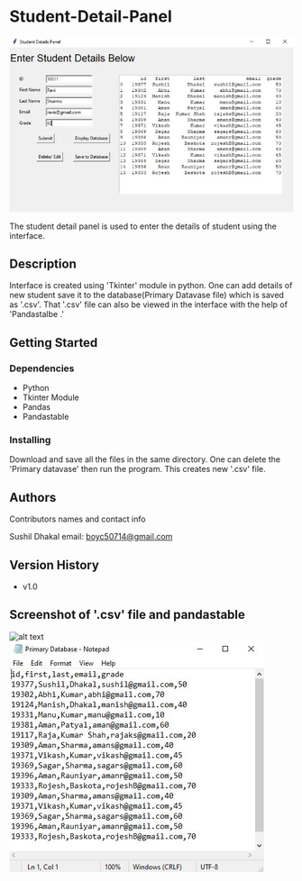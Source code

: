 # Student-Detail-Panel

![alt text](https://raw.githubusercontent.com/Sushil3125/Student-Detail-Panel/master/Screenshot_readme/Capture.JPG)

The student detail panel is used to enter the details of student using the interface.

## Description
Interface is created using 'Tkinter' module in python. One can add details of new student save
it to the database(Primary Datavase file) which is saved as '.csv'. That '.csv' file can also be viewed in
the interface with the help of 'Pandastalbe .'

## Getting Started

### Dependencies

* Python
* Tkinter Module
* Pandas
* Pandastable


### Installing

Download and save all the files in the same directory. One can delete the 'Primary datavase' then run the program. This creates new '.csv' file.


## Authors

Contributors names and contact info

Sushil Dhakal
email: boyc50714@gmail.com

## Version History

* v1.0

## Screenshot of '.csv' file and pandastable
![alt text](https://raw.githubusercontent.com/Sushil3125/Student-Detail-Panel/master/Screenshot_readme/Capture2.JPG)
![alt text](https://raw.githubusercontent.com/Sushil3125/Student-Detail-Panel/master/Screenshot_readme/Capture3.JPG)
